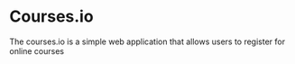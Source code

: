 # Courses.io

The courses.io is a simple web application that allows users to register for online courses 
